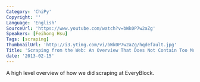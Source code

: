 ```yaml
---
Category: 'ChiPy'
Copyright: ''
Language: 'English'
SourceUrl: 'https://www.youtube.com/watch?v=bWk0P7w2aZg'
Speakers: [Feihong Hsu]
Tags: [scraping]
ThumbnailUrl: 'http://i3.ytimg.com/vi/bWk0P7w2aZg/hqdefault.jpg'
Title: 'Scraping from the Web: An Overview That Does Not Contain Too Much Cussing'
date: '2013-02-15'
---
```

A high level overview of how we did scraping at EveryBlock.
